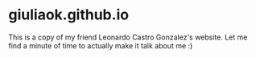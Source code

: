 # giuliaok.github.io


This is a copy of my friend Leonardo Castro Gonzalez's website. Let me find a minute of time to actually make it talk about me :) 
